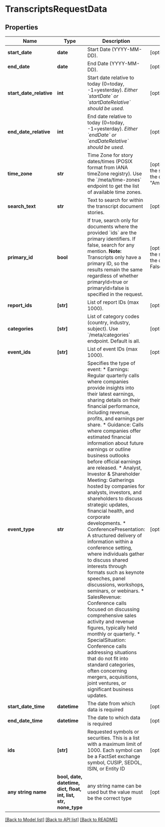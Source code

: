 # TranscriptsRequestData


## Properties
Name | Type | Description | Notes
------------ | ------------- | ------------- | -------------
**start_date** | **date** | Start Date (YYYY-MM-DD).  | [optional] 
**end_date** | **date** | End Date (YYYY-MM-DD).  | [optional] 
**start_date_relative** | **int** | Start date relative to today (0&#x3D;today, -1&#x3D;yesterday). *Either &#x60;startDate&#x60; or &#x60;startDateRelative&#x60; should be used.*  | [optional] 
**end_date_relative** | **int** | End date relative to today (0&#x3D;today, -1&#x3D;yesterday). *Either &#x60;endDate&#x60; or &#x60;endDateRelative&#x60; should be used.*  | [optional] 
**time_zone** | **str** | Time Zone for story dates/times (POSIX format from IANA timeZone registry).  Use the &#x60;/meta/time-zones&#x60; endpoint to get the list of available time zones. | [optional]  if omitted the server will use the default value of "America/New_York"
**search_text** | **str** | Text to search for within the transcript document stories. | [optional] 
**primary_id** | **bool** | If true, search only for documents where the provided &#x60;ids&#x60; are the primary identifiers. If false, search for any mention.  **Note:** Transcripts only have a primary ID, so the results remain the same regardless of whether primaryId&#x3D;true or primaryId&#x3D;false is specified in the request.  | [optional]  if omitted the server will use the default value of False
**report_ids** | **[str]** | List of report IDs (max 1000). | [optional] 
**categories** | **[str]** | List of category codes (country, industry, subject). Use &#x60;/meta/categories&#x60; endpoint. Default is all. | [optional] 
**event_ids** | **[str]** | List of event IDs (max 1000). | [optional] 
**event_type** | **str** | Specifies the type of event:  * Earnings: Regular quarterly calls where companies provide insights into their latest earnings, sharing details on their financial performance, including revenue, profits, and earnings per share.  * Guidance: Calls where companies offer estimated financial information about future earnings or outline business outlooks before official earnings are released.  * Analyst, Investor &amp; Shareholder Meeting: Gatherings hosted by companies for analysts, investors, and shareholders to discuss strategic updates, financial health, and corporate developments.  * ConferencePresentation: A structured delivery of information within a conference setting, where individuals gather to discuss shared interests through formats such as keynote speeches, panel discussions, workshops, seminars, or webinars.  * SalesRevenue: Conference calls focused on discussing comprehensive sales activity and revenue figures, typically held monthly or quarterly.  * SpecialSituation: Conference calls addressing situations that do not fit into standard categories, often concerning mergers, acquisitions, joint ventures, or significant business updates. | [optional] 
**start_date_time** | **datetime** | The date from which data is required  | [optional] 
**end_date_time** | **datetime** | The date to which data is required  | [optional] 
**ids** | **[str]** | Requested symbols or securities. This is a list with a maximum limit of 1000. Each symbol can be a FactSet exchange symbol, CUSIP, SEDOL, ISIN, or Entity ID | [optional] 
**any string name** | **bool, date, datetime, dict, float, int, list, str, none_type** | any string name can be used but the value must be the correct type | [optional]

[[Back to Model list]](../README.md#documentation-for-models) [[Back to API list]](../README.md#documentation-for-api-endpoints) [[Back to README]](../README.md)


